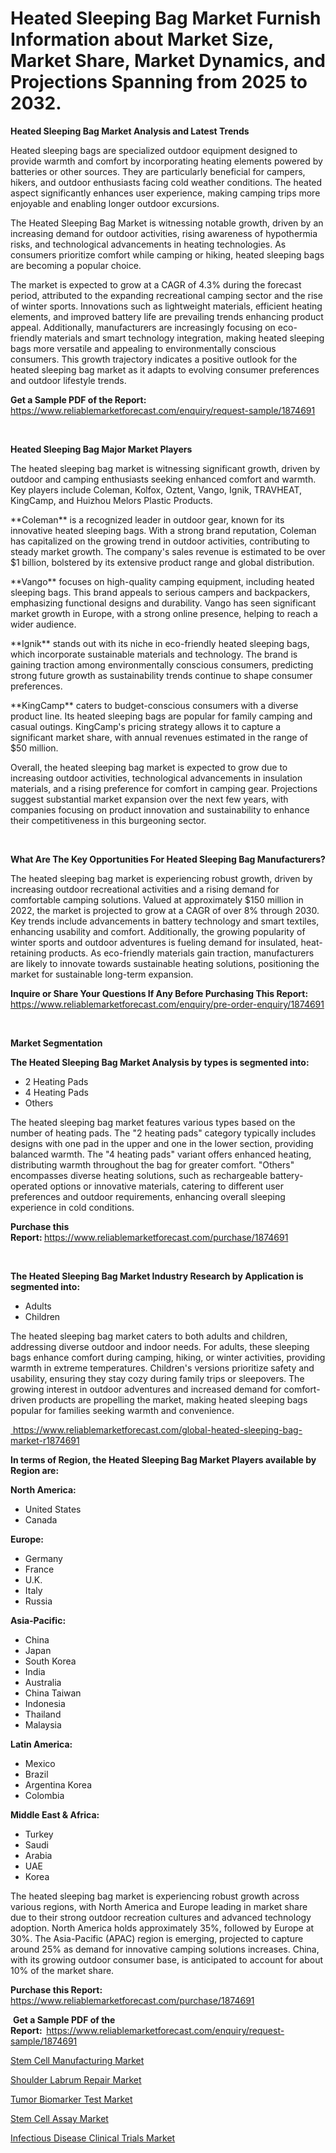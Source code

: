 <p><h1>Heated Sleeping Bag Market Furnish Information about Market Size, Market Share, Market Dynamics, and Projections Spanning from 2025 to 2032.</h1></p><p><strong>Heated Sleeping Bag Market Analysis and Latest Trends</strong></p>
<p><p>Heated sleeping bags are specialized outdoor equipment designed to provide warmth and comfort by incorporating heating elements powered by batteries or other sources. They are particularly beneficial for campers, hikers, and outdoor enthusiasts facing cold weather conditions. The heated aspect significantly enhances user experience, making camping trips more enjoyable and enabling longer outdoor excursions.</p><p>The Heated Sleeping Bag Market is witnessing notable growth, driven by an increasing demand for outdoor activities, rising awareness of hypothermia risks, and technological advancements in heating technologies. As consumers prioritize comfort while camping or hiking, heated sleeping bags are becoming a popular choice.</p><p>The market is expected to grow at a CAGR of 4.3% during the forecast period, attributed to the expanding recreational camping sector and the rise of winter sports. Innovations such as lightweight materials, efficient heating elements, and improved battery life are prevailing trends enhancing product appeal. Additionally, manufacturers are increasingly focusing on eco-friendly materials and smart technology integration, making heated sleeping bags more versatile and appealing to environmentally conscious consumers. This growth trajectory indicates a positive outlook for the heated sleeping bag market as it adapts to evolving consumer preferences and outdoor lifestyle trends.</p></p>
<p><strong>Get a Sample PDF of the Report:&nbsp;</strong> <a href="https://www.reliablemarketforecast.com/enquiry/request-sample/1874691?utm_campaign=3572&utm_medium=2&utm_source=Github&utm_content=ia&utm_term=05042025&utm_id=heated-sleeping-bag">https://www.reliablemarketforecast.com/enquiry/request-sample/1874691</a></p>
<p>&nbsp;</p>
<p><strong>Heated Sleeping Bag Major Market Players</strong></p>
<p><p>The heated sleeping bag market is witnessing significant growth, driven by outdoor and camping enthusiasts seeking enhanced comfort and warmth. Key players include Coleman, Kolfox, Oztent, Vango, Ignik, TRAVHEAT, KingCamp, and Huizhou Melors Plastic Products.</p><p>**Coleman** is a recognized leader in outdoor gear, known for its innovative heated sleeping bags. With a strong brand reputation, Coleman has capitalized on the growing trend in outdoor activities, contributing to steady market growth. The company's sales revenue is estimated to be over $1 billion, bolstered by its extensive product range and global distribution.</p><p>**Vango** focuses on high-quality camping equipment, including heated sleeping bags. This brand appeals to serious campers and backpackers, emphasizing functional designs and durability. Vango has seen significant market growth in Europe, with a strong online presence, helping to reach a wider audience. </p><p>**Ignik** stands out with its niche in eco-friendly heated sleeping bags, which incorporate sustainable materials and technology. The brand is gaining traction among environmentally conscious consumers, predicting strong future growth as sustainability trends continue to shape consumer preferences.</p><p>**KingCamp** caters to budget-conscious consumers with a diverse product line. Its heated sleeping bags are popular for family camping and casual outings. KingCamp's pricing strategy allows it to capture a significant market share, with annual revenues estimated in the range of $50 million.</p><p>Overall, the heated sleeping bag market is expected to grow due to increasing outdoor activities, technological advancements in insulation materials, and a rising preference for comfort in camping gear. Projections suggest substantial market expansion over the next few years, with companies focusing on product innovation and sustainability to enhance their competitiveness in this burgeoning sector.</p></p>
<p>&nbsp;</p>
<p><strong>What Are The Key Opportunities For Heated Sleeping Bag Manufacturers?</strong></p>
<p><p>The heated sleeping bag market is experiencing robust growth, driven by increasing outdoor recreational activities and a rising demand for comfortable camping solutions. Valued at approximately $150 million in 2022, the market is projected to grow at a CAGR of over 8% through 2030. Key trends include advancements in battery technology and smart textiles, enhancing usability and comfort. Additionally, the growing popularity of winter sports and outdoor adventures is fueling demand for insulated, heat-retaining products. As eco-friendly materials gain traction, manufacturers are likely to innovate towards sustainable heating solutions, positioning the market for sustainable long-term expansion.</p></p>
<p><strong>Inquire or Share Your Questions If Any Before Purchasing This Report:</strong> <a href="https://www.reliablemarketforecast.com/enquiry/pre-order-enquiry/1874691?utm_campaign=3572&utm_medium=2&utm_source=Github&utm_content=ia&utm_term=05042025&utm_id=heated-sleeping-bag">https://www.reliablemarketforecast.com/enquiry/pre-order-enquiry/1874691</a></p>
<p>&nbsp;</p>
<p><strong>Market Segmentation</strong></p>
<p><strong>The Heated Sleeping Bag Market Analysis by types is segmented into:</strong></p>
<p><ul><li>2 Heating Pads</li><li>4 Heating Pads</li><li>Others</li></ul></p>
<p><p>The heated sleeping bag market features various types based on the number of heating pads. The "2 heating pads" category typically includes designs with one pad in the upper and one in the lower section, providing balanced warmth. The "4 heating pads" variant offers enhanced heating, distributing warmth throughout the bag for greater comfort. "Others" encompasses diverse heating solutions, such as rechargeable battery-operated options or innovative materials, catering to different user preferences and outdoor requirements, enhancing overall sleeping experience in cold conditions.</p></p>
<p><strong>Purchase this Report:&nbsp;</strong><a href="https://www.reliablemarketforecast.com/purchase/1874691?utm_campaign=3572&utm_medium=2&utm_source=Github&utm_content=ia&utm_term=05042025&utm_id=heated-sleeping-bag">https://www.reliablemarketforecast.com/purchase/1874691</a></p>
<p>&nbsp;</p>
<p><strong>The Heated Sleeping Bag Market Industry Research by Application is segmented into:</strong></p>
<p><ul><li>Adults</li><li>Children</li></ul></p>
<p><p>The heated sleeping bag market caters to both adults and children, addressing diverse outdoor and indoor needs. For adults, these sleeping bags enhance comfort during camping, hiking, or winter activities, providing warmth in extreme temperatures. Children's versions prioritize safety and usability, ensuring they stay cozy during family trips or sleepovers. The growing interest in outdoor adventures and increased demand for comfort-driven products are propelling the market, making heated sleeping bags popular for families seeking warmth and convenience.</p></p>
<p><a href="https://www.reliablemarketforecast.com/global-heated-sleeping-bag-market-r1874691?utm_campaign=3572&utm_medium=2&utm_source=Github&utm_content=ia&utm_term=05042025&utm_id=heated-sleeping-bag">&nbsp;https://www.reliablemarketforecast.com/global-heated-sleeping-bag-market-r1874691</a></p>
<p><strong>In terms of Region, the Heated Sleeping Bag Market Players available by Region are:</strong></p>
<p>
    <p> <strong> North America: </strong>
        <ul>
            <li>United States</li>
            <li>Canada</li>
        </ul>
        </p> 
    <p> <strong> Europe: </strong>
        <ul>
            <li>Germany</li>
            <li>France</li>
            <li>U.K.</li>
            <li>Italy</li>
            <li>Russia</li>
        </ul>
        </p> 
    <p> <strong> Asia-Pacific: </strong>
        <ul>
            <li>China</li>
            <li>Japan</li>
            <li>South Korea</li>
            <li>India</li>
            <li>Australia</li>
            <li>China Taiwan</li>
            <li>Indonesia</li>
            <li>Thailand</li>
            <li>Malaysia</li>
        </ul>
        </p> 
    <p> <strong> Latin America: </strong>
        <ul>
            <li>Mexico</li>
            <li>Brazil</li>
            <li>Argentina Korea</li>
            <li>Colombia</li>
        </ul>
        </p> 
    <p> <strong> Middle East & Africa: </strong>
        <ul>
            <li>Turkey</li>
            <li>Saudi</li>
            <li>Arabia</li>
            <li>UAE</li>
            <li>Korea</li>
        </ul>
    </p>
    </p>
<p><p>The heated sleeping bag market is experiencing robust growth across various regions, with North America and Europe leading in market share due to their strong outdoor recreation cultures and advanced technology adoption. North America holds approximately 35%, followed by Europe at 30%. The Asia-Pacific (APAC) region is emerging, projected to capture around 25% as demand for innovative camping solutions increases. China, with its growing outdoor consumer base, is anticipated to account for about 10% of the market share.</p></p>
<p><strong>Purchase this Report: </strong><a href="https://www.reliablemarketforecast.com/purchase/1874691?utm_campaign=3572&utm_medium=2&utm_source=Github&utm_content=ia&utm_term=05042025&utm_id=heated-sleeping-bag">https://www.reliablemarketforecast.com/purchase/1874691</a></p>
<p>&nbsp;<strong>Get a Sample PDF of the Report:&nbsp;&nbsp;</strong><a href="https://www.reliablemarketforecast.com/enquiry/request-sample/1874691?utm_campaign=3572&utm_medium=2&utm_source=Github&utm_content=ia&utm_term=05042025&utm_id=heated-sleeping-bag">https://www.reliablemarketforecast.com/enquiry/request-sample/1874691</a></p>
<p><strong></strong></p>
<p><p><a href="https://www.linkedin.com/pulse/stem-cell-manufacturing-market-tracking-sales-employment-106-g71dc?utm_campaign=3572&utm_medium=2&utm_source=Github&utm_content=ia&utm_term=05042025&utm_id=heated-sleeping-bag">Stem Cell Manufacturing Market</a></p><p><a href="https://www.linkedin.com/pulse/report-offers-thorough-study-shoulder-labrum-repair-hm4xc?utm_campaign=3572&utm_medium=2&utm_source=Github&utm_content=ia&utm_term=05042025&utm_id=heated-sleeping-bag">Shoulder Labrum Repair Market</a></p><p><a href="https://www.linkedin.com/pulse/tumor-biomarker-test-market-analysis-report-driving-forces-key-u14ic?utm_campaign=3572&utm_medium=2&utm_source=Github&utm_content=ia&utm_term=05042025&utm_id=heated-sleeping-bag">Tumor Biomarker Test Market</a></p><p><a href="https://www.linkedin.com/pulse/stem-cell-assay-market-size-global-industry-analysis-nskbc?utm_campaign=3572&utm_medium=2&utm_source=Github&utm_content=ia&utm_term=05042025&utm_id=heated-sleeping-bag">Stem Cell Assay Market</a></p><p><a href="https://www.linkedin.com/pulse/in-depth-infectious-disease-clinical-trials-market-analysis-fz98c?utm_campaign=3572&utm_medium=2&utm_source=Github&utm_content=ia&utm_term=05042025&utm_id=heated-sleeping-bag">Infectious Disease Clinical Trials Market</a></p></p>